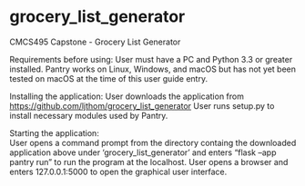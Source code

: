 # grocery_list_generator
CMCS495 Capstone - Grocery List Generator

Requirements before using:  User must have a PC and Python 3.3 or greater installed.  Pantry works on Linux, Windows, and macOS but has not yet been tested on macOS at the time of this user guide entry.

Installing the application:  User downloads the application from https://github.com/ljthom/grocery_list_generator
User runs setup.py to install necessary modules used by Pantry.

Starting the application:  
User opens a command prompt from the directory containg the downloaded application above under ‘grocery_list_generator’ and enters “flask –app pantry run” to run the program at the localhost.
User opens a browser and enters 127.0.0.1:5000 to open the graphical user interface.
